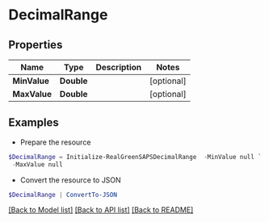 # DecimalRange
## Properties

Name | Type | Description | Notes
------------ | ------------- | ------------- | -------------
**MinValue** | **Double** |  | [optional] 
**MaxValue** | **Double** |  | [optional] 

## Examples

- Prepare the resource
```powershell
$DecimalRange = Initialize-RealGreenSAPSDecimalRange  -MinValue null `
 -MaxValue null
```

- Convert the resource to JSON
```powershell
$DecimalRange | ConvertTo-JSON
```

[[Back to Model list]](../README.md#documentation-for-models) [[Back to API list]](../README.md#documentation-for-api-endpoints) [[Back to README]](../README.md)

